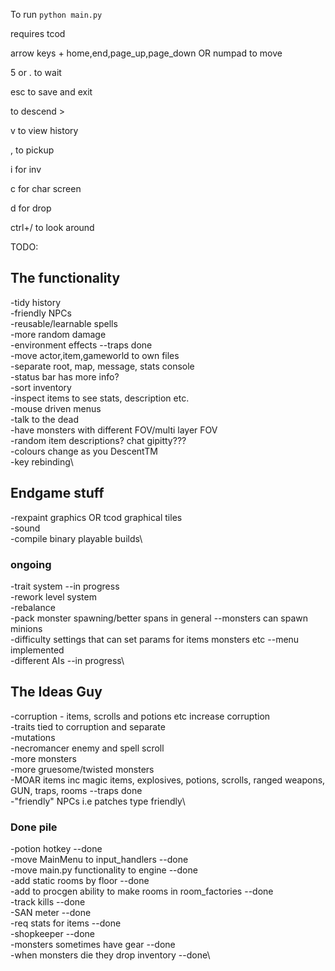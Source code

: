 
To run `python main.py`

requires tcod

arrow keys + home,end,page_up,page_down OR numpad to move

5 or . to wait

esc to save and exit

to descend >

v to view history

, to pickup

i for inv

c for char screen

d for drop

ctrl+/ to look around

TODO: 

## The functionality

-tidy history\
-friendly NPCs\
-reusable/learnable spells\
-more random damage\
-environment effects --traps done\
-move actor,item,gameworld to own files\
-separate root, map, message, stats console\
-status bar has more info?\
-sort inventory\
-inspect items to see stats, description etc.\
-mouse driven menus\
-talk to the dead\
-have monsters with different FOV/multi layer FOV\
-random item descriptions? chat gipitty???\
-colours change as you DescentTM\
-key rebinding\

## Endgame stuff
-rexpaint graphics OR tcod graphical tiles\
-sound\
-compile binary playable builds\

### ongoing
-trait system --in progress\
-rework level system\
-rebalance\
-pack monster spawning/better spans in general --monsters can spawn minions\
-difficulty settings that can set params for items monsters etc --menu implemented\
-different AIs --in progress\

## The Ideas Guy

-corruption - items, scrolls and potions etc increase corruption\
-traits tied to corruption and separate\
-mutations\
-necromancer enemy and spell scroll\
-more monsters\
-more gruesome/twisted monsters\
-MOAR items inc magic items, explosives, potions, scrolls, ranged weapons, GUN, traps, rooms --traps done\
-"friendly" NPCs i.e patches type friendly\

### Done pile
-potion hotkey --done\
-move MainMenu to input_handlers --done\
-move main.py functionality to engine --done\
-add static rooms by floor --done\
-add to procgen ability to make rooms in room_factories --done\
-track kills --done\
-SAN meter --done\
-req stats for items --done\
-shopkeeper --done\
-monsters sometimes have gear --done\
-when monsters die they drop inventory --done\
